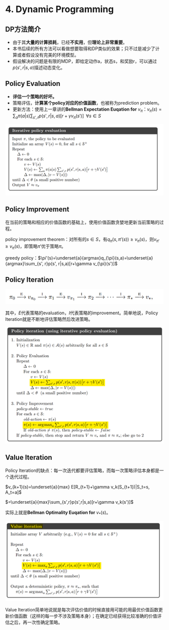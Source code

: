 # 4. Dynamic Programming

## DP方法简介

- 由于其**大量的计算损耗**，已经**不实用**，但**理论上非常重要**。
- 本书后续的所有方法可以看做想要取得和DP类似的效果；只不过是减少了计算或者假设没有完美的环境模型。
- 假设解决的问题是有限的MDP，即给定动作a，状态s，和奖励r，可以通过$p(s',r|s,a)$描述动态变化。

## Policy Evaluation

- **评估一个策略的好坏。**
- 策略评估，**计算某个policy对应的价值函数**，也被称为prediction problem。
- 更新方法：使用上一章讲的**Bellman Expectation Euqation for** $v_{\pi}$：$v_{\pi}(s) = \sum_a\pi(a|s)\sum_{s',r}p(s',r|s,a)[r+\gamma v_{\pi}(s')]\;\;\forall s \in S$

![iterative_policy_evaluation](../res/iterative_policy_evaluation.png)

## Policy Improvement

在当前的策略和相应的价值函数的基础上，使用价值函数贪婪地更新当前策略的过程。

policy improvement theorem：对所有的$s \in S$，有$q_{\pi}(s, \pi'(s)) \geq v_{\pi}(s)$，则$v_{\pi'}\geq v_{\pi}(s)$，即策略$\pi'$优于策略$\pi$。

greedy policy：$\pi'(s)=\underset{a}{argmax}q_{\pi}(s,a)=\underset{a}{argmax}\sum_{s', r}p(s', r|s,a)[r+\gamma v_{\pi}(s')]$

## Policy Iteration

![policy_iteration_2](../res/policy_iteration_2.png)

其中，$E$代表策略的evaluation，$I$代表策略的improvement。简单地说，Policy Iteration就是不断地评估策略然后改进策略。

![policy_iteration](../res/policy_iteration.png)

## Value Iteration

Policy Iteration的缺点：每一次迭代都要评估策略，而每一次策略评估本身都是一个迭代过程。

$v_{k+1}(s)=\underset{a}{max} E[R_{t+1}+\gamma v_k(S_{t+1})|S_t=s, A_t=a]$

$=\underset{a}{max}\sum_{s',r}p(s',r|s,a)[r+\gamma v_k(s')]$

实际上就是**Bellman Optimality Euqation for** $v_*(s)$。

![value_iteration](../res/value_iteration.png)

Value Iteration简单地说就是每次评估价值的时候直接用可能的用最优价值函数更新价值函数（这样的每一步不涉及策略本身）；在确定已经获得比较准确的价值评估之后，再一次性确定策略。
